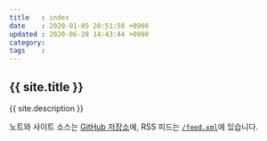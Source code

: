 ```yaml
---
title   : index
date    : 2020-01-05 20:51:50 +0900
updated : 2020-06-28 14:43:44 +0900
category:
tags    :
---
```


## {{ site.title }}

{{ site.description }}

노트와 사이트 소스는 [GitHub 저장소](https://github.com/gihyeonsung/gihyeonsung.github.io)에,  RSS 피드는 [`/feed.xml`](feed.xml)에 있습니다.
